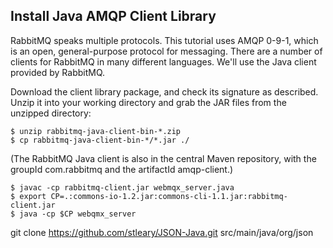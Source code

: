 Install Java AMQP Client Library 
--------------------------------

RabbitMQ speaks multiple protocols. This tutorial uses AMQP 0-9-1, which is an open, general-purpose protocol for messaging. There are a number of clients for RabbitMQ in many different languages. We'll use the Java client provided by RabbitMQ.

Download the client library package, and check its signature as described. Unzip it into your working directory and grab the JAR files from the unzipped directory:
```
$ unzip rabbitmq-java-client-bin-*.zip
$ cp rabbitmq-java-client-bin-*/*.jar ./
```
(The RabbitMQ Java client is also in the central Maven repository, with the groupId com.rabbitmq and the artifactId amqp-client.)


```
$ javac -cp rabbitmq-client.jar webmqx_server.java
$ export CP=.:commons-io-1.2.jar:commons-cli-1.1.jar:rabbitmq-client.jar
$ java -cp $CP webqmx_server
```

git clone https://github.com/stleary/JSON-Java.git src/main/java/org/json
